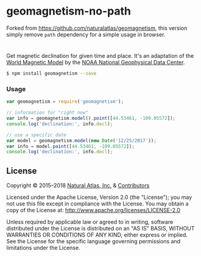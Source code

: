 # geomagnetism-no-path

Forked from https://github.com/naturalatlas/geomagnetism, this version simply remove `path` dependency
for a simple usage in browser.

#

Get magnetic declination for given time and place. It's an adaptation of the [World Magnetic Model](http://www.ngdc.noaa.gov/geomag/WMM/DoDWMM.shtml) by the [NOAA National Geophysical Data Center](https://www.ngdc.noaa.gov/).

``` sh
$ npm install geomagnetism --save
```

### Usage

```js
var geomagnetism = require('geomagnetism');

// information for "right now"
var info = geomagnetism.model().point([44.53461, -109.05572]);
console.log('declination:', info.decl);

// use a specific date
var model = geomagnetism.model(new Date('12/25/2017'));
var info = model.point([44.53461, -109.05572]);
console.log('declination:', info.decl);
```

## License

Copyright &copy; 2015–2018 [Natural Atlas, Inc.](https://naturalatlas.com/) & [Contributors](https://github.com/naturalatlas/geomagnetism/graphs/contributors)

Licensed under the Apache License, Version 2.0 (the "License"); you may not use this file except in compliance with the License. You may obtain a copy of the License at: http://www.apache.org/licenses/LICENSE-2.0

Unless required by applicable law or agreed to in writing, software distributed under the License is distributed on an "AS IS" BASIS, WITHOUT WARRANTIES OR CONDITIONS OF ANY KIND, either express or implied. See the License for the specific language governing permissions and limitations under the License.
